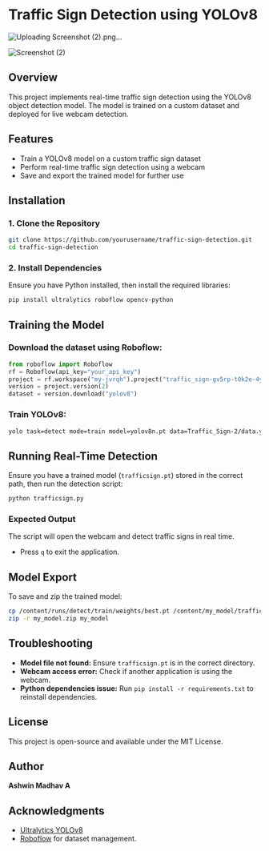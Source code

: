 # Traffic Sign Detection using YOLOv8
![Uploading Screenshot (2).png…]()

![Screenshot (2)](https://github.com/user-attachments/assets/2abd2fdd-36c6-48f1-9ff8-e5968aa00d5e)

## Overview
This project implements real-time traffic sign detection using the YOLOv8 object detection model. The model is trained on a custom dataset and deployed for live webcam detection.

## Features
- Train a YOLOv8 model on a custom traffic sign dataset
- Perform real-time traffic sign detection using a webcam
- Save and export the trained model for further use

## Installation

### 1. Clone the Repository
```bash
git clone https://github.com/yourusername/traffic-sign-detection.git
cd traffic-sign-detection
```

### 2. Install Dependencies
Ensure you have Python installed, then install the required libraries:
```bash
pip install ultralytics roboflow opencv-python
```

## Training the Model
### Download the dataset using Roboflow:
```python
from roboflow import Roboflow
rf = Roboflow(api_key="your_api_key")
project = rf.workspace("my-jvrqh").project("traffic_sign-gv5rp-t0k2e-4y3sn")
version = project.version(2)
dataset = version.download("yolov8")
```

### Train YOLOv8:
```bash
yolo task=detect mode=train model=yolov8n.pt data=Traffic_Sign-2/data.yaml epochs=25 imgsz=640 batch=8
```

## Running Real-Time Detection
Ensure you have a trained model (`trafficsign.pt`) stored in the correct path, then run the detection script:
```bash
python trafficsign.py
```

### Expected Output
The script will open the webcam and detect traffic signs in real time.
- Press `q` to exit the application.

## Model Export
To save and zip the trained model:
```bash
cp /content/runs/detect/train/weights/best.pt /content/my_model/trafficsign.pt
zip -r my_model.zip my_model
```

## Troubleshooting
- **Model file not found:** Ensure `trafficsign.pt` is in the correct directory.
- **Webcam access error:** Check if another application is using the webcam.
- **Python dependencies issue:** Run `pip install -r requirements.txt` to reinstall dependencies.

## License
This project is open-source and available under the MIT License.

## Author
**Ashwin Madhav A**

## Acknowledgments
- [Ultralytics YOLOv8](https://github.com/ultralytics/ultralytics)
- [Roboflow](https://roboflow.com) for dataset management.





